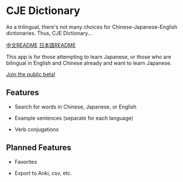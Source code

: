 # CJE Dictionary

As a trilingual, there's not many choices for Chinese-Japanese-English dictionaries. Thus, CJE Dictionary...

[中文README](README_cn.md)
[日本語README](README_jp.md)

This app is for those attempting to learn Japanese, or those who are bilingual in English and Chinese already and want to learn Japanese.

[Join the public beta!](https://testflight.apple.com/join/OawrajTJ)

## Features

* Search for words in Chinese, Japanese, or English

* Example sentences (separate for each language)

* Verb conjugations

## Planned Features

* Favorites

* Export to Anki, csv, etc.
